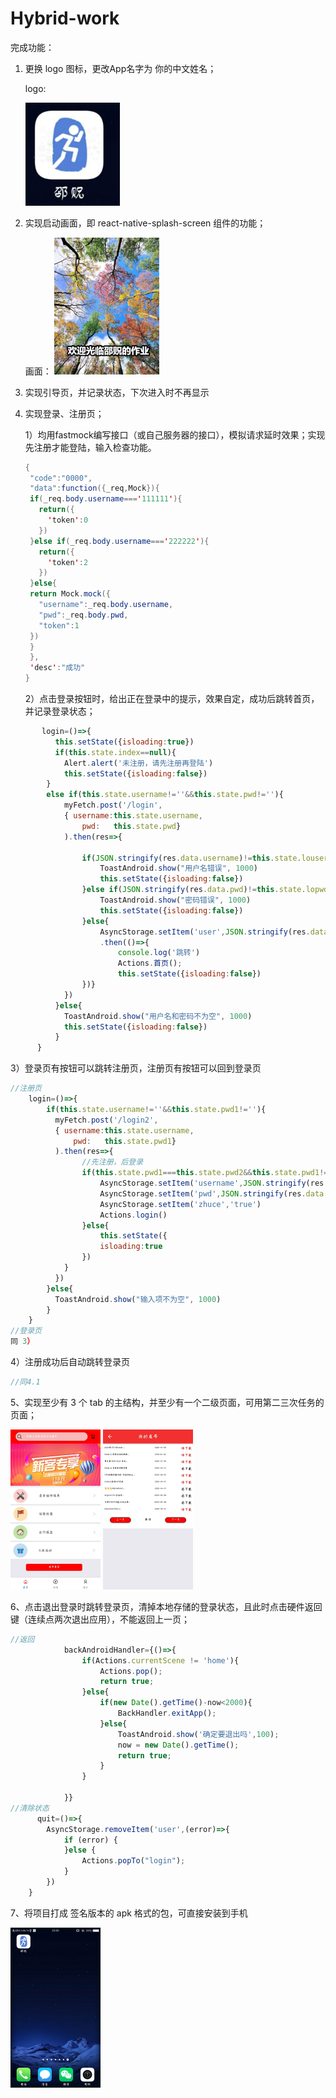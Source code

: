 # Hybrid-work

完成功能：

1. 更换 logo 图标，更改App名字为 你的中文姓名；

   logo:

     ![pic](/src/images/1.png)

2. 实现启动画面，即 react-native-splash-screen 组件的功能；

   画面：   <img src="/src/images/2.jpg" alt="pic" style="zoom:25%;" />



3. 实现引导页，并记录状态，下次进入时不再显示 

4. 实现登录、注册页；

   1）均用fastmock编写接口（或自己服务器的接口），模拟请求延时效果；实现先注册才能登陆，输入检查功能。

   ```java
   {
    "code":"0000",
    "data":function({_req,Mock}){
    if(_req.body.username==='111111'){
      return({
        'token':0
      })
    }else if(_req.body.username==='222222'){
      return({
        'token':2
      })
    }else{
    return Mock.mock({
      "username":_req.body.username,
      "pwd":_req.body.pwd,
      "token":1
    })
    }
    },
    'desc':"成功"
   }
   ```

   



   2）点击登录按钮时，给出正在登录中的提示，效果自定，成功后跳转首页，并记录登录状态；

```javascript
       login=()=>{
          this.setState({isloading:true})
          if(this.state.index==null){
            Alert.alert('未注册，请先注册再登陆')
            this.setState({isloading:false})
        }
        else if(this.state.username!=''&&this.state.pwd!=''){
            myFetch.post('/login',
            { username:this.state.username,
                pwd:   this.state.pwd}
            ).then(res=>{ 
               
                if(JSON.stringify(res.data.username)!=this.state.louser){//用户名为111111时
                    ToastAndroid.show("用户名错误", 1000)
                    this.setState({isloading:false})
                }else if(JSON.stringify(res.data.pwd)!=this.state.lopwd){//用户名为222222时
                    ToastAndroid.show("密码错误", 1000)
                    this.setState({isloading:false})
                }else{
                    AsyncStorage.setItem('user',JSON.stringify(res.data))
                    .then(()=>{
                        console.log('跳转')
                        Actions.首页();
                        this.setState({isloading:false})
                })} 
            })
          }else{
            ToastAndroid.show("用户名和密码不为空", 1000)
            this.setState({isloading:false})
          }
      }
```



   3）登录页有按钮可以跳转注册页，注册页有按钮可以回到登录页

```javascript
//注册页
    login=()=>{
        if(this.state.username!=''&&this.state.pwd1!=''){
          myFetch.post('/login2',
          { username:this.state.username,
              pwd:   this.state.pwd1}
          ).then(res=>{
                //先注册，后登录
                if(this.state.pwd1===this.state.pwd2&&this.state.pwd1!=''){
                    AsyncStorage.setItem('username',JSON.stringify(res.data.username))
                    AsyncStorage.setItem('pwd',JSON.stringify(res.data.pwd))
                    AsyncStorage.setItem('zhuce','true')
                    Actions.login()
                }else{
                    this.setState({
                    isloading:true
                })
            }
          })
        }else{
          ToastAndroid.show("输入项不为空", 1000)
        }
    }
//登录页
同 3）
```



   4）注册成功后自动跳转登录页

```javascript
//同4.1
```

 5、实现至少有 3 个 tab 的主结构，并至少有一个二级页面，可用第二三次任务的页面；

<img src="/src/images/3.jpg" alt="pic" style="zoom:25%;" />

<img src="/src/images/4.jpg" alt="pic" style="zoom:25%;" />

 6、点击退出登录时跳转登录页，清掉本地存储的登录状态，且此时点击硬件返回键（连续点两次退出应用），不能返回上一页； 

```javascript
//返回
			backAndroidHandler={()=>{
				if(Actions.currentScene != 'home'){
					Actions.pop();
					return true;
				}else{
					if(new Date().getTime()-now<2000){
						BackHandler.exitApp();
					}else{
						ToastAndroid.show('确定要退出吗',100);
						now = new Date().getTime();
						return true;
					}
				}
				
			}}
//清除状态
      quit=()=>{
        AsyncStorage.removeItem('user',(error)=>{
            if (error) {
            }else {
                Actions.popTo("login");
            }
        })
    }
```

 7、将项目打成 签名版本的 apk 格式的包，可直接安装到手机 

<img src="/src/images/5.jpg" alt="pic" style="zoom:25%;" />